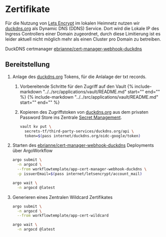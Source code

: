 # Zertifikate

Für die Nutzung von [Lets Encrypt](https://letsencrypt.org/) im lokalen Heimnetz nutzen wir [duckdns.org](https://www.duckdns.org) als Dynamic DNS (DDNS) Service. Dort wird die Lokale IP des Ingress Controllers einer Domain zugeordnet, durch diese Limitierung ist es leider aktuell nicht möglich mehr als einen Cluster pro Domain zu betreiben. 


DuckDNS certmanager  [ebrianne/cert-manager-webhook-duckdns](https://github.com/ebrianne/cert-manager-webhook-duckdns/)


## Bereitstellung

1. Anlage des [duckdns.org](https://www.duckdns.org/) Tokens, für die Anlalage der txt records.

    1. Vorbereitende Schritte für den Zugriff auf den Vault
        {%
           include-markdown "../../src/applications/vault/README.md"
           start="<!--port-forward-start-->"
           end="<!--port-forward-end-->"
        %}
        {%
           include-markdown "../../src/applications/vault/README.md"
           start="<!--env-vars-port-forward-start-->"
           end="<!--env-vars-port-forward-end-->"
        %}

    2. Kopieren des Zugriffstoken von [duckdns.org](https://www.duckdns.org) aus dem privaten Password Store ins Zentrale [Secret Management](vault.md).
        ```sh
        vault kv put \
          secrets-tf/third-party-services/duckdns.org/api \
          token=$(pass internet/duckdns.org/oidc-google/token)
        ```

2. Starten des [ebrianne/cert-manager-webhook-duckdns](https://github.com/ebrianne/cert-manager-webhook-duckdns/) Deployments über ArgoWorkflow 

    ```sh
    argo submit \
      -n argocd \
      --from workflowtemplate/app-cert-manager-webhook-duckdns \
      -p issuerEmail=$(pass internet/letsencrypt/account_mail)
    ```

    ```sh
    argo wait \
      -n argocd @latest
    ```

3. Generieren eines Zentralen Wildcard Zertifikates

    ```sh
    argo submit \
      -n argocd \
      --from workflowtemplate/app-cert-wildcard
    ```

    ```sh
    argo wait \
      -n argocd @latest
    ```